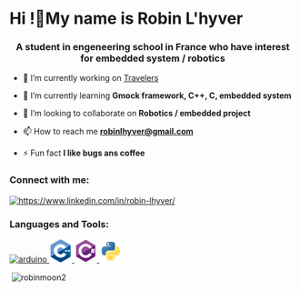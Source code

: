 <h1>Hi !👋My name is Robin L'hyver</h1>
<h3 align="center">A student in engeneering school in France who have interest for embedded system / robotics</h3>

- 🔭 I’m currently working on [Travelers](http://github.com/robinmoon2/Word-game.git)

- 🌱 I’m currently learning **Gmock framework, C++, C, embedded system**

- 👯 I’m looking to collaborate on **Robotics / embedded project**

- 📫 How to reach me **robinlhyver@gmail.com**

- ⚡ Fun fact **I like bugs ans coffee**

<h3 align="left">Connect with me:</h3>
<p align="left">
<a href="https://linkedin.com/in/https://www.linkedin.com/in/robin-lhyver/" target="blank"><img align="center" src="https://raw.githubusercontent.com/rahuldkjain/github-profile-readme-generator/master/src/images/icons/Social/linked-in-alt.svg" alt="https://www.linkedin.com/in/robin-lhyver/" height="30" width="40" /></a>
</p>

<h3 align="left">Languages and Tools:</h3>
<p align="left"> <a href="https://www.arduino.cc/" target="_blank" rel="noreferrer"> <img src="https://cdn.worldvectorlogo.com/logos/arduino-1.svg" alt="arduino" width="40" height="40"/> </a> <a href="https://www.w3schools.com/cpp/" target="_blank" rel="noreferrer"> <img src="https://raw.githubusercontent.com/devicons/devicon/master/icons/cplusplus/cplusplus-original.svg" alt="cplusplus" width="40" height="40"/> </a> <a href="https://www.w3schools.com/cs/" target="_blank" rel="noreferrer"> <img src="https://raw.githubusercontent.com/devicons/devicon/master/icons/csharp/csharp-original.svg" alt="csharp" width="40" height="40"/> </a> <a href="https://www.python.org" target="_blank" rel="noreferrer"> <img src="https://raw.githubusercontent.com/devicons/devicon/master/icons/python/python-original.svg" alt="python" width="40" height="40"/> </a> </p>

<p>&nbsp;<img align="center" src="https://github-readme-stats.vercel.app/api?username=robinmoon2&show_icons=true&locale=en" alt="robinmoon2" /></p>
